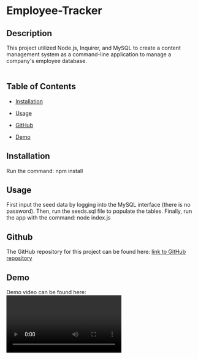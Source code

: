 # Employee-Tracker

## Description

This project utilized Node.js, Inquirer, and MySQL to create a content management system as a command-line application to manage a company's employee database.<br>
<br>

## Table of Contents

- [Installation](#installation)

- [Usage](#usage)

- [GitHub](#github)

- [Demo](#demo)

## Installation

Run the command: npm install

## Usage

First input the seed data by logging into the MySQL interface (there is no password).
Then, run the seeds.sql file to populate the tables.
Finally, run the app with the command: node index.js

## Github

The GitHub repository for this project can be found here: [link to GitHub repository](https://github.com/Okapikid/Employee-Tracker)

## Demo

Demo video can be found here: ![Demonstration video](./assets/Employee%20Tracker.mov)
